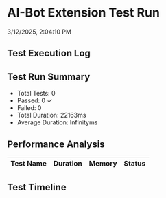 # AI-Bot Extension Test Run
3/12/2025, 2:04:10 PM

## Test Execution Log

## Test Run Summary
- Total Tests: 0
- Passed: 0 ✓
- Failed: 0 
- Total Duration: 22163ms
- Average Duration: Infinityms

## Performance Analysis
| Test Name | Duration | Memory | Status |
|-----------|----------|---------|---------|

## Test Timeline



